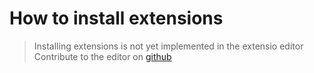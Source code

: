 # How to install extensions

> Installing extensions is not yet implemented in the extensio editor
> Contribute to the editor on [github](https://github.com/extensio-editor/extensio)